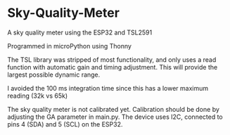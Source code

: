 # Sky-Quality-Meter
A sky quality meter using the ESP32 and TSL2591

Programmed in microPython using Thonny

The TSL library was stripped of most functionality, and only uses a read function with automatic gain and timing adjustment. This will provide the largest possible dynamic range.

I avoided the 100 ms integration time since this has a lower maximum reading (32k vs 65k)

The sky quality meter is not calibrated yet. Calibration should be done by adjusting the GA parameter in main.py.
The device uses I2C, connected to pins 4 (SDA) and 5 (SCL) on the ESP32.
